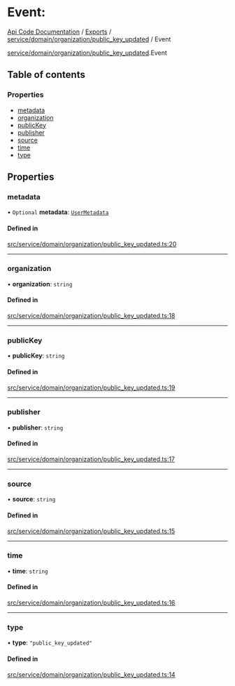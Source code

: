 # Event: 
 
[Api Code Documentation](../README.md) / [Exports](../modules.md) / [service/domain/organization/public\_key\_updated](../modules/service_domain_organization_public_key_updated.md) / Event

[service/domain/organization/public\_key\_updated](../modules/service_domain_organization_public_key_updated.md).Event

## Table of contents

### Properties

- [metadata](service_domain_organization_public_key_updated.Event.md#metadata)
- [organization](service_domain_organization_public_key_updated.Event.md#organization)
- [publicKey](service_domain_organization_public_key_updated.Event.md#publickey)
- [publisher](service_domain_organization_public_key_updated.Event.md#publisher)
- [source](service_domain_organization_public_key_updated.Event.md#source)
- [time](service_domain_organization_public_key_updated.Event.md#time)
- [type](service_domain_organization_public_key_updated.Event.md#type)

## Properties

### metadata

• `Optional` **metadata**: [`UserMetadata`](../modules/service_domain_metadata.md#usermetadata)

#### Defined in

[src/service/domain/organization/public_key_updated.ts:20](https://github.com/openkfw/TruBudget/blob/086d599/api/src/service/domain/organization/public_key_updated.ts#L20)

___

### organization

• **organization**: `string`

#### Defined in

[src/service/domain/organization/public_key_updated.ts:18](https://github.com/openkfw/TruBudget/blob/086d599/api/src/service/domain/organization/public_key_updated.ts#L18)

___

### publicKey

• **publicKey**: `string`

#### Defined in

[src/service/domain/organization/public_key_updated.ts:19](https://github.com/openkfw/TruBudget/blob/086d599/api/src/service/domain/organization/public_key_updated.ts#L19)

___

### publisher

• **publisher**: `string`

#### Defined in

[src/service/domain/organization/public_key_updated.ts:17](https://github.com/openkfw/TruBudget/blob/086d599/api/src/service/domain/organization/public_key_updated.ts#L17)

___

### source

• **source**: `string`

#### Defined in

[src/service/domain/organization/public_key_updated.ts:15](https://github.com/openkfw/TruBudget/blob/086d599/api/src/service/domain/organization/public_key_updated.ts#L15)

___

### time

• **time**: `string`

#### Defined in

[src/service/domain/organization/public_key_updated.ts:16](https://github.com/openkfw/TruBudget/blob/086d599/api/src/service/domain/organization/public_key_updated.ts#L16)

___

### type

• **type**: ``"public_key_updated"``

#### Defined in

[src/service/domain/organization/public_key_updated.ts:14](https://github.com/openkfw/TruBudget/blob/086d599/api/src/service/domain/organization/public_key_updated.ts#L14)
